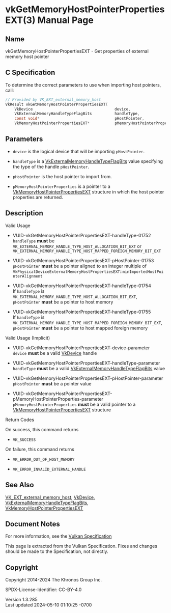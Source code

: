 # vkGetMemoryHostPointerPropertiesEXT(3) Manual Page

## Name

vkGetMemoryHostPointerPropertiesEXT - Get properties of external memory
host pointer



## <a href="#_c_specification" class="anchor"></a>C Specification

To determine the correct parameters to use when importing host pointers,
call:

``` c
// Provided by VK_EXT_external_memory_host
VkResult vkGetMemoryHostPointerPropertiesEXT(
    VkDevice                                    device,
    VkExternalMemoryHandleTypeFlagBits          handleType,
    const void*                                 pHostPointer,
    VkMemoryHostPointerPropertiesEXT*           pMemoryHostPointerProperties);
```

## <a href="#_parameters" class="anchor"></a>Parameters

- `device` is the logical device that will be importing `pHostPointer`.

- `handleType` is a
  [VkExternalMemoryHandleTypeFlagBits](https://registry.khronos.org/vulkan/specs/1.3-extensions/man/html/VkExternalMemoryHandleTypeFlagBits.html)
  value specifying the type of the handle `pHostPointer`.

- `pHostPointer` is the host pointer to import from.

- `pMemoryHostPointerProperties` is a pointer to a
  [VkMemoryHostPointerPropertiesEXT](https://registry.khronos.org/vulkan/specs/1.3-extensions/man/html/VkMemoryHostPointerPropertiesEXT.html)
  structure in which the host pointer properties are returned.

## <a href="#_description" class="anchor"></a>Description

Valid Usage

- <a href="#VUID-vkGetMemoryHostPointerPropertiesEXT-handleType-01752"
  id="VUID-vkGetMemoryHostPointerPropertiesEXT-handleType-01752"></a>
  VUID-vkGetMemoryHostPointerPropertiesEXT-handleType-01752  
  `handleType` **must** be
  `VK_EXTERNAL_MEMORY_HANDLE_TYPE_HOST_ALLOCATION_BIT_EXT` or
  `VK_EXTERNAL_MEMORY_HANDLE_TYPE_HOST_MAPPED_FOREIGN_MEMORY_BIT_EXT`

- <a href="#VUID-vkGetMemoryHostPointerPropertiesEXT-pHostPointer-01753"
  id="VUID-vkGetMemoryHostPointerPropertiesEXT-pHostPointer-01753"></a>
  VUID-vkGetMemoryHostPointerPropertiesEXT-pHostPointer-01753  
  `pHostPointer` **must** be a pointer aligned to an integer multiple of
  `VkPhysicalDeviceExternalMemoryHostPropertiesEXT`::`minImportedHostPointerAlignment`

- <a href="#VUID-vkGetMemoryHostPointerPropertiesEXT-handleType-01754"
  id="VUID-vkGetMemoryHostPointerPropertiesEXT-handleType-01754"></a>
  VUID-vkGetMemoryHostPointerPropertiesEXT-handleType-01754  
  If `handleType` is
  `VK_EXTERNAL_MEMORY_HANDLE_TYPE_HOST_ALLOCATION_BIT_EXT`,
  `pHostPointer` **must** be a pointer to host memory

- <a href="#VUID-vkGetMemoryHostPointerPropertiesEXT-handleType-01755"
  id="VUID-vkGetMemoryHostPointerPropertiesEXT-handleType-01755"></a>
  VUID-vkGetMemoryHostPointerPropertiesEXT-handleType-01755  
  If `handleType` is
  `VK_EXTERNAL_MEMORY_HANDLE_TYPE_HOST_MAPPED_FOREIGN_MEMORY_BIT_EXT`,
  `pHostPointer` **must** be a pointer to host mapped foreign memory

Valid Usage (Implicit)

- <a href="#VUID-vkGetMemoryHostPointerPropertiesEXT-device-parameter"
  id="VUID-vkGetMemoryHostPointerPropertiesEXT-device-parameter"></a>
  VUID-vkGetMemoryHostPointerPropertiesEXT-device-parameter  
  `device` **must** be a valid [VkDevice](https://registry.khronos.org/vulkan/specs/1.3-extensions/man/html/VkDevice.html) handle

- <a href="#VUID-vkGetMemoryHostPointerPropertiesEXT-handleType-parameter"
  id="VUID-vkGetMemoryHostPointerPropertiesEXT-handleType-parameter"></a>
  VUID-vkGetMemoryHostPointerPropertiesEXT-handleType-parameter  
  `handleType` **must** be a valid
  [VkExternalMemoryHandleTypeFlagBits](https://registry.khronos.org/vulkan/specs/1.3-extensions/man/html/VkExternalMemoryHandleTypeFlagBits.html)
  value

- <a
  href="#VUID-vkGetMemoryHostPointerPropertiesEXT-pHostPointer-parameter"
  id="VUID-vkGetMemoryHostPointerPropertiesEXT-pHostPointer-parameter"></a>
  VUID-vkGetMemoryHostPointerPropertiesEXT-pHostPointer-parameter  
  `pHostPointer` **must** be a pointer value

- <a
  href="#VUID-vkGetMemoryHostPointerPropertiesEXT-pMemoryHostPointerProperties-parameter"
  id="VUID-vkGetMemoryHostPointerPropertiesEXT-pMemoryHostPointerProperties-parameter"></a>
  VUID-vkGetMemoryHostPointerPropertiesEXT-pMemoryHostPointerProperties-parameter  
  `pMemoryHostPointerProperties` **must** be a valid pointer to a
  [VkMemoryHostPointerPropertiesEXT](https://registry.khronos.org/vulkan/specs/1.3-extensions/man/html/VkMemoryHostPointerPropertiesEXT.html)
  structure

Return Codes

On success, this command returns  
- `VK_SUCCESS`

On failure, this command returns  
- `VK_ERROR_OUT_OF_HOST_MEMORY`

- `VK_ERROR_INVALID_EXTERNAL_HANDLE`

## <a href="#_see_also" class="anchor"></a>See Also

[VK_EXT_external_memory_host](https://registry.khronos.org/vulkan/specs/1.3-extensions/man/html/VK_EXT_external_memory_host.html),
[VkDevice](https://registry.khronos.org/vulkan/specs/1.3-extensions/man/html/VkDevice.html),
[VkExternalMemoryHandleTypeFlagBits](https://registry.khronos.org/vulkan/specs/1.3-extensions/man/html/VkExternalMemoryHandleTypeFlagBits.html),
[VkMemoryHostPointerPropertiesEXT](https://registry.khronos.org/vulkan/specs/1.3-extensions/man/html/VkMemoryHostPointerPropertiesEXT.html)

## <a href="#_document_notes" class="anchor"></a>Document Notes

For more information, see the <a
href="https://registry.khronos.org/vulkan/specs/1.3-extensions/html/vkspec.html#vkGetMemoryHostPointerPropertiesEXT"
target="_blank" rel="noopener">Vulkan Specification</a>

This page is extracted from the Vulkan Specification. Fixes and changes
should be made to the Specification, not directly.

## <a href="#_copyright" class="anchor"></a>Copyright

Copyright 2014-2024 The Khronos Group Inc.

SPDX-License-Identifier: CC-BY-4.0

Version 1.3.285  
Last updated 2024-05-10 01:10:25 -0700
